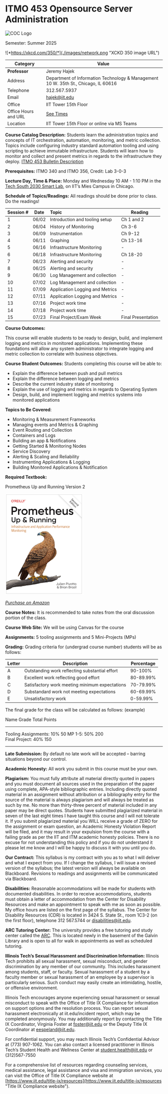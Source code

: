 # ITMO 453 Opensource Server Administration

![](./images/CoC_horiz_lockup_2019.jpg "COC Logo")

Semester: Summer 2025

![*https://xkcd.com/350/*](./images/network.png "XCKD 350 image URL")

| Category | Value |
| --------- | ------------ |
 **Professor** | Jeremy Hajek
 Address | Department of Information Technology & Management 10 W. 35th St., Chicago, IL 60616
 Telephone | 312.567.5937
 Email | hajek@iit.edu
 Office | IIT Tower 15th Floor
 Office Hours and URL | [See Times](https://outlook.office.com/bookwithme/user/c0947acc2b7040bbab5c8c289e3d4a83@iit.edu?anonymous&ep=plink "webpage for availability")
 Location | IIT Tower 15th Floor or online via MS Teams

**Course Catalog Description:** Students learn the administration topics and concepts of IT orchestration, automation, monitoring, and metric collection. Topics include configuring industry standard automation tooling and using scripting to achieve immutable infrastructure. Students will learn how to monitor and collect and present metrics in regards to the infrastructure they deploy. [ITMO 453 Bulletin Description](http://bulletin.iit.edu/courses/itmo/ "ITMO 453 Bulletin Description")

**Prerequisites:** ITMO 340 and ITMO 356, Credit: Lab 3-0-3

**Lecture Day, Time & Place:** Monday and Wednesday 10 AM - 1:10 PM in the [Tech South 2030 Smart Lab](https://www.iit.edu/about/campus-information/mies-campus/mies-campus-map "IIT Campus Map URL"), on IIT’s Mies Campus in Chicago.

**Schedule of Topics/Readings:** All readings should be done prior to class. Do the readings!  

Session # | Date | Topic | Reading |
----------|------|:------|----------
1 | 06/02 | Introduction and tooling setup | Ch 1 and 2
2 | 06/04 | History of Monitoring | Ch 3-6
3 | 06/09 | Instrumentation | Ch 9-12
4 | 06/11 | Graphing | Ch 13-16
5 | 06/16 | Infrastructure Monitoring  | -
6 | 06/18 | Infrastructure Monitoring  | Ch 18-20 
7 | 06/23 | Alerting and security | -
8 | 06/25 | Alerting and security | -
9 | 06/30 | Log Management and collection | -
10| 07/02 | Log Management and collection | -
11| 07/09 | Application Logging and Metrics | -
12| 07/11 | Application Logging and Metrics | -
13| 07/16 | Project work time | -
14| 07/18 | Project work time | -
15| 07/23 | Final Project/Exam Week | Final Presentation

**Course Outcomes:**

This course will enable students to be ready to design, build, and implement logging and metrics in monitored applications. Implementing these foundations will allow any system administrator to integrate logging and metric collection to correlate with business objectives.

**Course Student Outcomes:** Students completing this course will be able to:

* Explain the difference between push and pull metrics
* Explain the difference between logging and metrics
* Describe the current industry state of monitoring 
* Explain the use of logging and metrics in regards to Operating System
* Design, build, and implement logging and metrics systems into monitored applications

**Topics to Be Covered**:

* Monitoring & Measurement Frameworks
* Managing events and Metrics & Graphing
* Event Routing and Collection
* Containers and Logs
* Building an app & Notifications
* Getting Started & Monitoring Nodes
* Service Discovery
* Alerting & Scaling and Reliability
* Instrumenting Applications & Logging
* Building Monitored Applications & Notification

**Required Textbook:**

Prometheus Up and Running Version 2

![*Prometheus Up and Running Version 2](./images/prometheus-up-and-run.png "Image of textbook")

[*Purchase on Amazon*](https://www.amazon.com/_/dp/1098131142?smid=ATVPDKIKX0DER&_encoding=UTF8&tag=oreilly20-20 "link to purchase textbook")

**Course Notes:**  It is recommended to take notes from the oral discussion portion of the class.

**Course Web Site:** We will be using Canvas for the course

**Assignments:**  5 tooling assignments and 5 Mini-Projects (MPs)

**Grading:** Grading criteria for (undergrad course number) students will be as follows:

Letter | Description | Percentage
-------|-------------|------------
A | Outstanding work reflecting substantial effort | 90-100%
B | Excellent work reflecting good effort | 80-89.99%
C | Satisfactory work meeting minimum expectations | 70-79.99%
D | Substandard work not meeting expectations | 60-69.99%
E | Unsatisfactory work | 0-59.99%

The final grade for the class will be calculated as follows: (example)

   Name                  Grade    Total Points
----------------------- ------- ----------------
   Tooling Assignments:   10%         50
                MP 1-5:   50%        200              
         Final Project:   40%        150
----------------------- ------- ----------------

**Late Submission:**  By default no late work will be accepted – barring situations beyond our control.

**Academic Honesty:**  All work you submit in this course must be your own.

**Plagiarism:** You must fully attribute all material directly quoted in papers and you must document all sources used in the preparation of the paper using complete, APA-style bibliographic entries. Including directly quoted material in an assignment without attribution or a bibliography entry for the source of the material is always plagiarism and will always be treated as such by me. No more than thirty-three percent of material included in any paper may be direct quotes. Students have submitted plagiarized material in seven of the last eight times I have taught this course and I will not tolerate it. If you submit plagiarized material you WILL receive a grade of ZERO for the assignment or exam question, an Academic Honesty Violation Report will be filed, and it may result in your expulsion from the course with a failing grade as per the IIT and ITM academic honesty policies. There is no excuse for not understanding this policy and if you do not understand it please let me know and I will be happy to discuss it with you until you do.

**Our Contract:** This syllabus is my contract with you as to what I will deliver and what I expect from you. If I change the syllabus, I will issue a revised version of the syllabus; the latest version will always be available on Blackboard. Revisions to readings and assignments will be communicated via Blackboard.

**Disabilities:** Reasonable accommodations will be made for students with documented disabilities.  In order to receive accommodations, students must obtain a letter of accommodation from the Center for Disability Resources and make an appointment to speak with me as soon as possible.  My office hours are listed on the first page of the syllabus. The Center for Disability Resources (CDR) is located in 3424 S. State St., room 1C3-2 (on the first floor), telephone 312 567.5744 or disabilities@iit.edu.

**ARC Tutoring Center:** The university provides a free tutoring and study center called the [ARC](https://www.iit.edu/arc "IIT Resource Center URL").  This is located newly in the basement of the Galvin Library and is open to all for walk in appointments as well as scheduled tutoring.

**Illinois Tech’s Sexual Harassment and Discrimination Information:** Illinois Tech prohibits all sexual harassment, sexual misconduct, and gender discrimination by any member of our community. This includes harassment among students, staff, or faculty. Sexual harassment of a student by a faculty member or sexual harassment of an employee by a supervisor is particularly serious. Such conduct may easily create an intimidating, hostile, or offensive environment.

Illinois Tech encourages anyone experiencing sexual harassment or sexual misconduct to speak with the Office of Title IX Compliance for information on support options and the resolution process. You can report sexual harassment electronically at iit.edu/incident report, which may be completed anonymously. You may additionally report by contacting the Title IX Coordinator, Virginia Foster at foster@iit.edu or the Deputy Title IX Coordinator at eespeland@iit.edu.

For confidential support, you may reach Illinois Tech’s Confidential Advisor at (773) 907-1062. You can also contact a licensed practitioner in Illinois Tech’s Student Health and Wellness Center at student.health@iit.edu or (312)567-7550

For a comprehensive list of resources regarding counseling services, medical assistance, legal assistance and visa and immigration services, you can visit the Office of Title IX Compliance website at [https://www.iit.edu/title-ix/resources](https://www.iit.edu/title-ix/resources "Title IX Compliance website").
